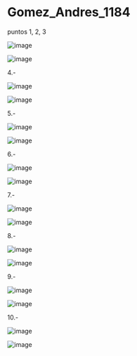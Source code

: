 # Gomez_Andres_1184
puntos 1, 2, 3

![image](https://github.com/user-attachments/assets/7ebd38e5-b05a-4ce9-996e-d87d288223a6)


![image](https://github.com/user-attachments/assets/7d2c9784-237c-4901-bdf0-e097d3f9aaf7)

4.-

![image](https://github.com/user-attachments/assets/a4f75c70-a00b-4f34-bdb8-4fcaa1b92896)


![image](https://github.com/user-attachments/assets/5667299d-901d-46f5-a312-b677452c5341)

5.- 

![image](https://github.com/user-attachments/assets/d2116369-9774-4473-af31-fc3c4192a6d7)


![image](https://github.com/user-attachments/assets/5f74b55b-0e2a-4b8a-a957-7d4776b1b61c)

6.-

![image](https://github.com/user-attachments/assets/6182db20-48b3-426b-945f-7c5ca393f397)


![image](https://github.com/user-attachments/assets/6938d2b8-d9c1-4768-b1e1-fd84e964d140)

7.-

![image](https://github.com/user-attachments/assets/e03ad94f-3af5-4b15-b0b5-1186a0ae1c6c)

![image](https://github.com/user-attachments/assets/cf9f6e90-e1a1-4653-9cb5-6faa7720123e)


8.-

![image](https://github.com/user-attachments/assets/1a460c48-127d-4586-87ad-9ec9c253f14b)

![image](https://github.com/user-attachments/assets/c1beb4ed-9138-4dda-beb9-a6491f3be6a3)

9.-

![image](https://github.com/user-attachments/assets/6fbab7b9-170a-47e3-b9fe-55f0cc88b4b0)

![image](https://github.com/user-attachments/assets/1230d4b7-daf1-475f-a6e5-e46a96a6799b)

10.-

![image](https://github.com/user-attachments/assets/3f1b5531-a07e-40fb-85e4-e01f158fc2a3)

![image](https://github.com/user-attachments/assets/daa95308-0bca-4042-9f70-318f90f87a2c)








